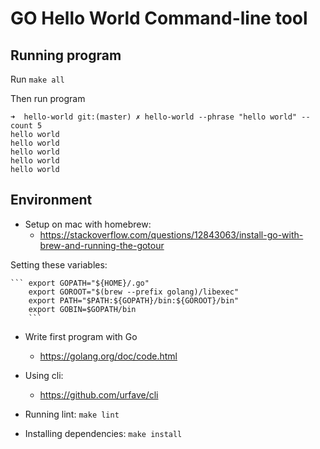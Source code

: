 # GO Hello World Command-line tool

## Running program

Run `make all`

Then run program

```
➜  hello-world git:(master) ✗ hello-world --phrase "hello world" --count 5
hello world
hello world
hello world
hello world
hello world
```

## Environment

* Setup on mac with homebrew:
    - https://stackoverflow.com/questions/12843063/install-go-with-brew-and-running-the-gotour

Setting these variables:

    ``` export GOPATH="${HOME}/.go"                                                      
        export GOROOT="$(brew --prefix golang)/libexec"                                  
        export PATH="$PATH:${GOPATH}/bin:${GOROOT}/bin"                                  
        export GOBIN=$GOPATH/bin     
        ```

* Write first program with Go
    - https://golang.org/doc/code.html

* Using cli:
    - https://github.com/urfave/cli


* Running lint:
    `make lint`

* Installing dependencies:
    `make install`